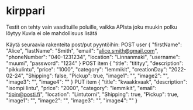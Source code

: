 # kirppari
Testit on tehty vain vaadituille poluille, vaikka APIsta joku muukin polku löytyy
Kuvia ei ole mahdollisuus lisätä 

Käytä seuraavia rakenteita post/put pyyntöihin:
POST user
{
  "firstName": "Alice",
  "lastName": "Smith",
  "email": "alice.smith@gmail.com",
  "phoneNumber": "040-1231234",
  "location": "Linnanmaki",
  "username": "muumi",
  "password": "1234"
}
 POST item
 {
    "title": "titityy",
    "description": "pikkulintu",
    "price": "1000",
    "category": "lemmikit",
    "creationDay": "2022-02-24",
    "Shipping": false,
    "Pickup": true,
    "image1": "",
    "image2": "",
    "image3": "",
    "image4": ""
}
PUT item
{
    "title": "kvaakkvaak",
    "description": "isompi lintu",
    "price": "2000",
    "category": "lemmikit",
    "email": "tipin@posti.fi",
    "location": "Lintutorni",
    "Shipping": true,
    "Pickup": true,
    "image1": "",
    "image2": "",
    "image3": "",
    "image4": ""
}
